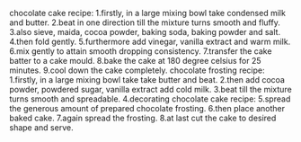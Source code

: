 chocolate cake recipe:
1.firstly, in a large mixing bowl take condensed milk and butter.
2.beat in one direction till the mixture turns smooth and fluffy.
3.also sieve, maida, cocoa powder, baking soda, baking powder and salt.
4.then fold gently.
5.furthermore add vinegar, vanilla extract and warm milk.
6.mix gently to attain smooth dropping consistency.
7.transfer the cake batter to a cake mould.
8.bake the cake at 180 degree celsius for 25 minutes.
9.cool down the cake completely.
chocolate frosting recipe:
1.firstly, in a large mixing bowl take take butter and beat.
2.then add cocoa powder, powdered sugar, vanilla extract add cold milk.
3.beat till the mixture turns smooth and spreadable.
4.decorating chocolate cake recipe:
5.spread the generous amount of prepared chocolate frosting.
6.then place another baked cake.
7.again spread the frosting.
8.at last cut the cake to desired shape and serve.